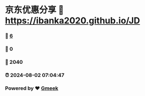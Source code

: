 # 京东优惠分享 :link: https://ibanka2020.github.io/JD 
### :page_facing_up: [6](https://ibanka2020.github.io/JD/tag.html) 
### :speech_balloon: 0 
### :hibiscus: 2040 
### :alarm_clock: 2024-08-02 07:04:47 
### Powered by :heart: [Gmeek](https://github.com/Meekdai/Gmeek)
